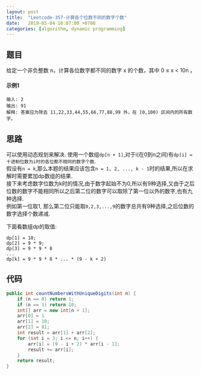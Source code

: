 ```yaml
---
layout: post
title:  "Leetcode-357-计算各个位数不同的数字个数"
date:   2019-05-04 10:07:00 +0700
categories: [algorithm, dynamic programming]
---
```


## 题目
给定一个非负整数 n，计算各位数字都不同的数字 x 的个数，其中 0 ≤ x < 10n 。

#### 示例1
```
输入: 2
输出: 91 
解释: 答案应为除去 11,22,33,44,55,66,77,88,99 外，在 [0,100) 区间内的所有数字。
```

## 思路
可以使用动态规划来解决.
使用一个数组`dp[n + 1]`,对于i(在0到n之间)有`dp[i] = 十进制位数为i时的各位都不相同的数字个数`.\
假设有`n = k`,那么本题的结果应该包含`n = 1, 2, ..., k - 1`时的结果,所以在求解时需要累加dp数组的结果.\
接下来考虑数字位数为k时的情况,由于数字起始不为0,所以有9种选择,又由于之后位数的数字不能相同所以之后第二位的数字可以取除了第一位以外的数字,也有九种选择.\
例如第一位取1, 那么第二位只能取`0,2,3,...,9`的数字总共有9种选择,之后位数的数字选择个数递减.

下面看数组dp的取值:
```
dp[1] = 10;
dp[2] = 9 * 9;
dp[3] = 9 * 9 * 8
...
dp[k] = 9 * 9 * 8 * ... * (9 - k + 2)
```

## 代码
```java
public int countNumbersWithUniqueDigits(int n) {
	if (n == 0) return 1;
	if (n == 1) return 10;
	int[] arr = new int[n + 1];
	arr[0] = 1
	arr[1] = 10;
	arr[2] = 81;
	int result = arr[1] + arr[2];
	for (int i = 3; i <= n; i++) {
		arr[i] = (9 - i + 2) * arr[i - 1];
		result += arr[i];
	}
	return result;
}
```
